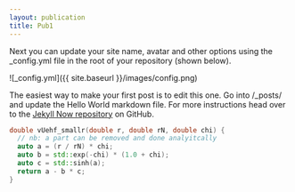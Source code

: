 ```yaml
---
layout: publication
title: Pub1
---
```


Next you can update your site name, avatar and other options using the _config.yml file in the root of your repository (shown below).

![_config.yml]({{ site.baseurl }}/images/config.png)

The easiest way to make your first post is to edit this one. Go into /_posts/ and update the Hello World markdown file. For more instructions head over to the [Jekyll Now repository](https://github.com/barryclark/jekyll-now) on GitHub.

```cpp
double vUehf_smallr(double r, double rN, double chi) {
  // nb: a part can be removed and done analyitcally
  auto a = (r / rN) * chi;
  auto b = std::exp(-chi) * (1.0 + chi);
  auto c = std::sinh(a);
  return a - b * c;
}
```

